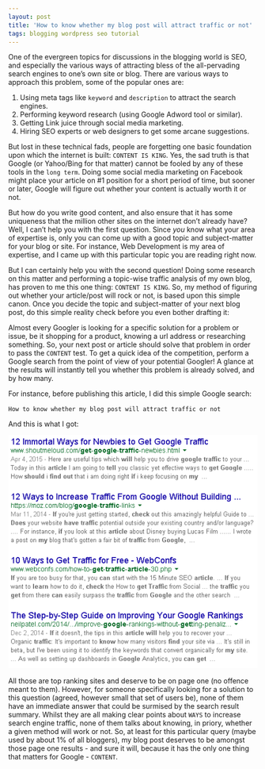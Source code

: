 ```yaml
---
layout: post
title: 'How to know whether my blog post will attract traffic or not'
tags: blogging wordpress seo tutorial
---
```


One of the evergreen topics for discussions in the blogging world is SEO, and especially the various ways of attracting bless of the all-pervading search engines to one’s own site or blog. There are various ways to approach this problem, some of the popular ones are:<!--more-->

1.  Using meta tags like `keyword` and `description` to attract the search engines.
2.  Performing keyword research (using Google Adword tool or similar).
3.  Getting Link juice through social media marketing.
4.  Hiring SEO experts or web designers to get some arcane suggestions.

But lost in these technical fads, people are forgetting one basic foundation upon which the internet is built: `CONTENT IS KING`. Yes, the sad truth is that Google (or Yahoo/Bing for that matter) cannot be fooled by any of these tools in the `long term`. Doing some social media marketing on Facebook might place your article on \#1 position for a short period of time, but sooner or later, Google will figure out whether your content is actually worth it or not.

But how do you write good content, and also ensure that it has some uniqueness that the million other sites on the internet don’t already have? Well, I can’t help you with the first question. Since *you* know what your area of expertise is, only you can come up with a good topic and subject-matter for your blog or site. For instance, Web Development is my area of expertise, and I came up with this particular topic you are reading right now.

But I can certainly help you with the second question! Doing some research on this matter and performing a topic-wise traffic analysis of my own blog, has proven to me this one thing: `CONTENT IS KING`. So, my method of figuring out whether your article/post will rock or not, is based upon this simple canon. Once you decide the topic and subject-matter of your next blog post, do this simple reality check before you even bother drafting it:

Almost every Googler is looking for a specific solution for a problem or issue, be it shopping for a product, knowing a url address or researching something. So, your next post or article should solve that problem in order to pass the `CONTENT` test. To get a quick idea of the competition, perform a Google search from the point of view of your potential Googler! A glance at the results will instantly tell you whether this problem is already solved, and by how many.

For instance, before publishing this article, I did this simple Google search:

	How to know whether my blog post will attract traffic or not

And this is what I got:

![How to know whether my blog post will attract traffic or not](/uploads/old/how-to-know-whether-blog-topic-gets-traffic.png)

All those are top ranking sites and deserve to be on page one (no offence meant to them). However, for someone specifically looking for a solution to this question (agreed, however small that set of users be), none of them have an immediate answer that could be surmised by the search result summary. Whilst they are all making clear points about `WAYS` to increase search engine traffic, none of them talks about knowing, in priory, whether a given method will work or not. So, at least for this particular query (maybe used by about 1% of all bloggers), my blog post deserves to be amongst those page one results - and sure it will, because it has the only one thing that matters for Google - `CONTENT`.
